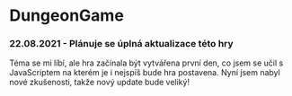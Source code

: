 # DungeonGame
### 22.08.2021 - Plánuje se úplná aktualizace této hry
Téma se mi líbí, ale hra začínala být vytvářena první den, co jsem se učil s JavaScriptem na kterém je i nejspíš bude hra postavena.
Nyní jsem nabyl nové zkušenosti, takže nový update bude veliký!
